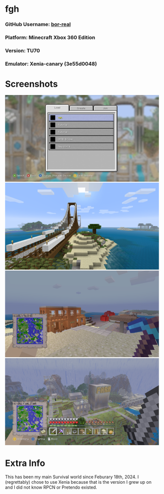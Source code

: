# fgh

### GitHub Username: [bor-real](https://github.com/bor-real)
### Platform: Minecraft Xbox 360 Edition
### Version: TU70

### Emulator: Xenia-canary (3e55d0048)

# Screenshots

![World Selection Screen](Screenshots/Image1.png)
![The Bridge](Screenshots/Image2.png)
![Mining Manor ahead of OPMB Bridge](Screenshots/Image3.png)
![FGH City](Screenshots/Image4.png)

# Extra Info

This has been my main Survival world since Feburary 18th, 2024. I \(regrettably\) chose to use Xenia because that is the version I grew up on and I did not know RPCN or Pretendo existed.
